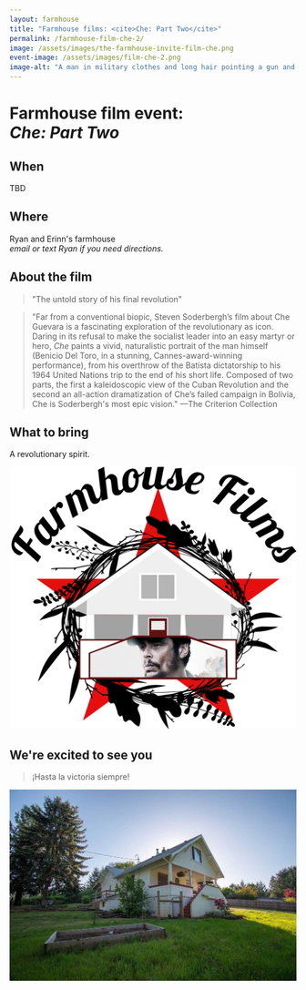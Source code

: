 ```yaml
---
layout: farmhouse
title: "Farmhouse films: <cite>Che: Part Two</cite>"
permalink: /farmhouse-film-che-2/
image: /assets/images/the-farmhouse-invite-film-che.png
event-image: /assets/images/film-che-2.png
image-alt: "A man in military clothes and long hair pointing a gun and appears to be falling backward"
---
```


<h1>Farmhouse film event:<br> 
<cite>Che: Part Two</cite></h1>

## When

TBD

## Where
Ryan and Erinn's farmhouse
<br><em>email or text Ryan if you need directions.</em>

## About the film

> "The untold story of his final revolution"

> "Far from a conventional biopic, Steven Soderbergh’s film about Che Guevara is a fascinating exploration of the revolutionary as icon. Daring in its refusal to make the socialist leader into an easy martyr or hero, <cite>Che</cite> paints a vivid, naturalistic portrait of the man himself (Benicio Del Toro, in a stunning, Cannes-award-winning performance), from his overthrow of the Batista dictatorship to his 1964 United Nations trip to the end of his short life. Composed of two parts, the first a kaleidoscopic view of the Cuban Revolution and the second an all-action dramatization of Che’s failed campaign in Bolivia, Che is Soderbergh's most epic vision." —The Criterion Collection

## What to bring
A revolutionary spirit. 

![The farmhouse logo, a botanical theme, with the logo for the dune film, which is the word dune with an eclipse logo](/assets/images/the-farmhouse-invite-film-che.png)

## We're excited to see you

> ¡Hasta la victoria siempre!


![The Farmhouse in the gloaming](/assets/images/farmhouse.jpg)